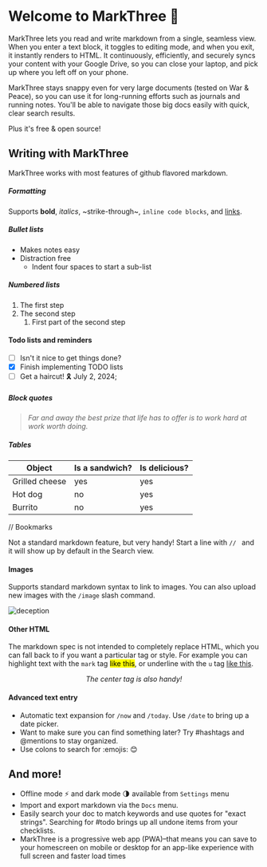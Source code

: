 # Welcome to MarkThree 🎉

MarkThree lets you read and write markdown from a single, seamless view. When you enter a text block, it toggles to editing mode, and when you exit, it instantly renders to HTML. It continuously, efficiently, and securely syncs your content with your Google Drive, so you can close your laptop, and pick up where you left off on your phone.

MarkThree stays snappy even for very large documents (tested on War & Peace), so you can use it for long-running efforts such as journals and running notes. You'll be able to navigate those big docs easily with quick, clear search results.

Plus it's free & open source!

## Writing with MarkThree
MarkThree works with most features of github flavored markdown.

##### Formatting
Supports **bold**, _italics_, ~strike-through~, `inline code blocks`, and [links](https://markthree.app).

##### Bullet lists
-   Makes notes easy
-   Distraction free
    * Indent four spaces to start a sub-list

##### Numbered lists
1. The first step
1. The second step
    1. First part of the second step

#### Todo lists and reminders
- [ ] Isn't it nice to get things done?
- [x] Finish implementing TODO lists
- [ ] Get a haircut! 🎗 July 2, 2024;

##### Block quotes
> _Far and away the best prize that life has to offer is to work hard at work worth doing._

##### Tables

|      Object       |    Is a sandwich?  |   Is delicious?  |
| ----------------- | ------------------ | ---------------  |
| Grilled cheese    |          yes       |      yes         |
| Hot dog           |          no        |      yes         |
| Burrito           |          no        |      yes         |


// Bookmarks

Not a standard markdown feature, but very handy! Start a line with `// ` and it will show up by default in the Search view.

#### Images

Supports standard markdown syntax to link to images. You can also upload new images with the `/image` slash command.

![deception](/img/deception.jpg)

#### Other HTML
The markdown spec is not intended to completely replace HTML, which you can fall back to if you want a particular tag or style. For example you can highlight text with the `mark` tag <mark>like this</mark>, or underline with the `u` tag <u>like this</u>.
<center><em>The center tag is also handy!</em></center>

#### Advanced text entry
- Automatic text expansion for `/now` and `/today`. Use `/date` to bring up a date picker.
- Want to make sure you can find something later? Try #hashtags and @mentions to stay organized.
- Use colons to search for :emojis: 😊

## And more!
- Offline mode ⚡ and dark mode 🌗 available from `Settings` menu
- Import and export markdown via the `Docs` menu.
- Easily search your doc to match keywords and use quotes for "exact strings". Searching for #todo brings up all undone items from your checklists.
- MarkThree is a progressive web app (PWA)–that means you can save to your homescreen on mobile or desktop for an app-like experience with full screen and faster load times
